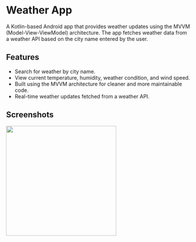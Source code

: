 # Weather App
A Kotlin-based Android app that provides weather updates using the MVVM (Model-View-ViewModel) architecture. The app fetches weather data from a weather API based on the city name entered by the user.

## Features

- Search for weather by city name.
- View current temperature, humidity, weather condition, and wind speed.
- Built using the MVVM architecture for cleaner and more maintainable code.
- Real-time weather updates fetched from a weather API.

## Screenshots
<img width="300px" src="https://github.com/user-attachments/assets/1cc38d71-d800-4a14-a7cb-8eba306915d7" />
